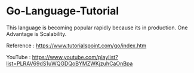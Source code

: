 # Go-Language-Tutorial

This language is becoming popular rapidly because its in production. One Advantage is Scalability.

Reference : https://www.tutorialspoint.com/go/index.htm

YouTube : https://www.youtube.com/playlist?list=PLRAV69dS1uWQGDQoBYMZWKjzuhCaOnBpa
